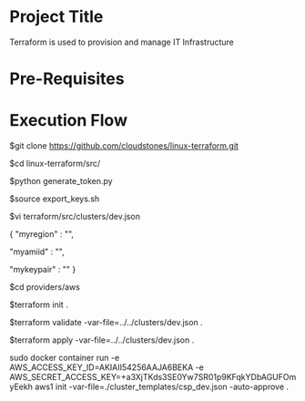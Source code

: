 Project Title
=====================
Terraform is used to provision and manage IT Infrastructure

Pre-Requisites
============================



Execution Flow
=====================

$git clone https://github.com/cloudstones/linux-terraform.git

$cd linux-terraform/src/

$python generate_token.py

$source export_keys.sh

$vi terraform/src/clusters/dev.json

{
"myregion" : "",

"myamiid" : "",
  
"mykeypair" : ""
}

$cd providers/aws

$terraform init .

$terraform validate -var-file=../../clusters/dev.json .

$terraform apply -var-file=../../clusters/dev.json .


sudo docker container run -e AWS_ACCESS_KEY_ID=AKIAII54256AAJA6BEKA -e AWS_SECRET_ACCESS_KEY=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   aws1 init -var-file=./cluster_templates/csp_dev.json -auto-approve .
